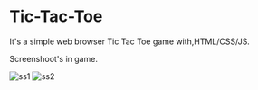 # Tic-Tac-Toe
It's a simple web browser Tic Tac Toe game with,HTML/CSS/JS.

Screenshoot's in game.

![ss1](https://github.com/ywkup/Tic-Tac-Toe/assets/140977517/c76e8b7f-3283-456a-9b8a-12ea25d02b01)
![ss2](https://github.com/ywkup/Tic-Tac-Toe/assets/140977517/56cfd60f-2d74-4e9e-863b-bc8c6d5ca735)
